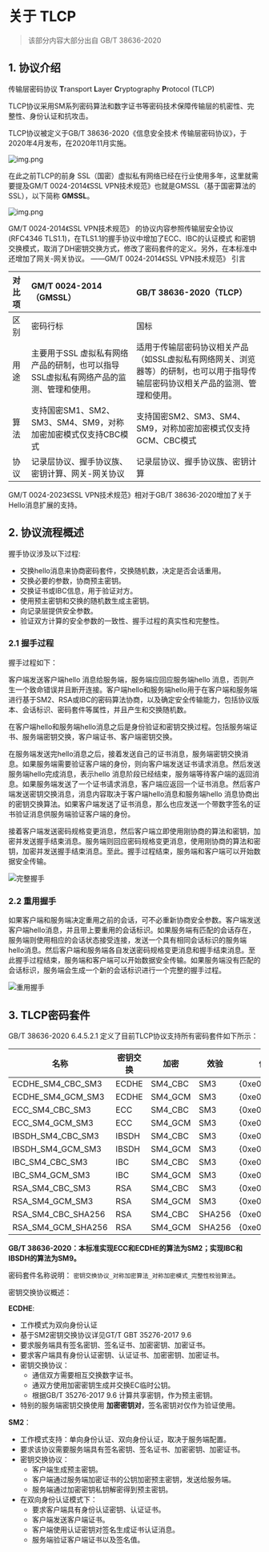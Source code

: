 # 关于 TLCP

> 该部分内容大部分出自 GB/T 38636-2020

## 1. 协议介绍

传输层密码协议 **T**ransport **L**ayer **C**ryptography **P**rotocol (TLCP)

TLCP协议采用SM系列密码算法和数字证书等密码技术保障传输层的机密性、完整性、身份认证和抗攻击。

TLCP协议被定义于GB/T 38636-2020《信息安全技术 传输层密码协议》，于2020年4月发布，在2020年11月实施。

![img.png](img/38636.png)

在此之前TLCP的前身 SSL（国密）虚拟私有网络已经在行业使用多年，这里就需要提及GM/T 0024-2014《SSL VPN技术规范》也就是GMSSL（基于国密算法的SSL），以下简称 **GMSSL**。

![img.png](img/0024.png)

GM/T 0024-2014《SSL VPN技术规范》 的协议内容参照传输层安全协议(RFC4346 TLS1.1)，在TLS1.1的握手协议中增加了ECC、IBC的认证模式
和密钥交换模式，取消了DH密钥交换方式，修改了密码套件的定义。另外，在本标准中还增加了网关-网关协议。 ——GM/T 0024-2014《SSL VPN技术规范》 引言


| 对比项 | GM/T 0024-2014（GMSSL） | GB/T 38636-2020（TLCP）|
| :-- | :-- | :-- |
| 区别 | 密码行标 | 国标 |
| 用途 | 主要用于SSL 虚拟私有网络产品的研制，也可以指导SSL虚拟私有网络产品的监测、管理和使用。 | 适用于传输层密码协议相关产品（如SSL虚拟私有网络网关、浏览器等）的研制，也可以用于指导传输层密码协议相关产品的监测、管理和使用。 |
| 算法 | 支持国密SM1、SM2、SM3、SM4、SM9，对称加密加密模式仅支持CBC模式 | 支持国密SM2、SM3、SM4、SM9，对称加密加密模式仅支持GCM、CBC模式 |
| 协议 | 记录层协议、握手协议族、密钥计算、网关-网关协议 | 记录层协议、握手协议族、密钥计算 |

GM/T 0024-2023《SSL VPN技术规范》相对于GB/T 38636-2020增加了关于Hello消息扩展的支持。

## 2. 协议流程概述

握手协议涉及以下过程:

- 交换hello消息来协商密码套件，交换随机数，决定是否会话重用。
- 交换必要的参数，协商预主密钥。
- 交换证书或IBC信息，用于验证对方。
- 使用预主密钥和交换的随机数生成主密钥。
- 向记录层提供安全参数。
- 验证双方计算的安全参数的一致性、握手过程的真实性和完整性。

### 2.1 握手过程

握手过程如下：

客户端发送客户端hello 消息给服务端，服务端应回应服务端hello 消息，否则产生一个致命错误并且断开连接。客户端hello和服务端hello用于在客户端和服务端进行基于SM2、RSA或IBC的密码算法协商，以及确定安全传输能力，包括协议版本、会话标识、密码套件等属性，并且产生和交换随机数。

在客户端hello和服务端hello消息之后是身份验证和密钥交换过程。包括服务端证书、服务端密钥交换，客户端证书、客户端密钥交换。

在服务端发送完hello消息之后，接着发送自己的证书消息，服务端密钥交换消息。如果服务端需要验证客户端的身份，则向客户端发送证书请求消息。然后发送服务端hello完成消息，表示hello 消息阶段已经结束，服务端等待客户端的返回消息。如果服务端发送了一个证书请求消息，客户端应返回一个证书消息。然后客户端发送密钥交换消息，消息内容取决于客户端hello消息和服务端hello 消息协商出的密钥交换算法。如果客户端发送了证书消息，那么也应发送一个带数字签名的证书验证消息供服务端验证客户端的身份。

接着客户端发送密码规格变更消息，然后客户端立即使用刚协商的算法和密钥，加密并发送握手结束消息。服务端则回应密码规格变更消息，使用刚协商的算法和密钥，加密并发送握手结束消息。至此。握手过程结束，服务端和客户端可以开始数据安全传输。

![完整握手](img/完整握手.png)



### 2.2 重用握手

如果客户端和服务端决定重用之前的会话，可不必重新协商安全参数。客户端发送客户端hello消息，并且带上要重用的会话标识。如果服务端有匹配的会话存在，服务端则使用相应的会话状态接受连接，发送一个具有相同会话标识的服务端hello消息。然后客户端和服务端各自发送密码规格变更消息和握手结束消息。至此握手过程结束，服务端和客户端可以开始数据安全传输。如果服务端没有匹配的会话标识，服务端会生成一个新的会话标识进行一个完整的握手过程。

![重用握手](img/重用握手.png)

## 3. TLCP密码套件

GB/T 38636-2020 6.4.5.2.1 定义了目前TLCP协议支持所有密码套件如下所示：


| 名称                 | 密钥交换  | 加密     | 效验   | 值           |
|--------------------|-------| ------- | ------ |-------------|
| ECDHE_SM4_CBC_SM3  | ECDHE | SM4_CBC | SM3    | {0xe0,0x11} |
| ECDHE_SM4_GCM_SM3  | ECDHE | SM4_GCM | SM3    | {0xe0,0x51} |
| ECC_SM4_CBC_SM3    | ECC   | SM4_CBC | SM3    | {0xe0,0x13} |
| ECC_SM4_GCM_SM3    | ECC   | SM4_GCM | SM3    | {0xe0,0x53} |
| IBSDH_SM4_CBC_SM3  | IBSDH | SM4_CBC | SM3    | {0xe0,0x15} |
| IBSDH_SM4_GCM_SM3  | IBSDH | SM4_GCM | SM3    | {0xe0,0x55} |
| IBC_SM4_CBC_SM3    | IBC   | SM4_CBC | SM3    | {0xe0,0x17} |
| IBC_SM4_GCM_SM3    | IBC   | SM4_GCM | SM3    | {0xe0,0x57} |
| RSA_SM4_CBC_SM3    | RSA   | SM4_CBC | SM3    | {0xe0,0x19} |
| RSA_SM4_GCM_SM3    | RSA   | SM4_GCM | SM3    | {0xe0,0x59} |
| RSA_SM4_CBC_SHA256 | RSA   | SM4_CBC | SHA256 | {0xe0,0x1c} |
| RSA_SM4_GCM_SHA256 | RSA   | SM4_GCM | SHA256 | {0xe0,0x5a} |

**GB/T 38636-2020：本标准实现ECC和ECDHE的算法为SM2；实现IBC和IBSDH的算法为SM9。**


密码套件名称说明： `密钥交换协议_对称加密算法_对称加密模式_完整性校验算法`。

密钥交换协议概述：

**ECDHE**:

- 工作模式为双向身份认证
- 基于SM2密钥交换协议详见GT/T GBT 35276-2017 9.6
- 要求服务端具有签名密钥、签名证书、加密密钥、加密证书。
- 要求客户端具有身份认证密钥、认证证书、加密密钥、加密证书。
- 密钥交换协议：
    - 通信双方需要相互交换数字证书。
    - 通双方使用加密密钥生成并交换EC临时公钥。
    - 根据GB/T 35276-2017 9.6 计算共享密钥，作为预主密钥。
- 特别的服务端密钥交换使用 **加密密钥对**，签名密钥对仅作为验证使用。

**SM2**：

- 工作模式支持：单向身份认证、双向身份认证，取决于服务端配置。
- 要求该协议需要服务端具有签名密钥、签名证书、加密密钥、加密证书。
- 密钥交换协议：
    - 客户端生成预主密钥。
    - 客户端通过服务端加密证书的公钥加密预主密钥，发送给服务端。
    - 服务端通过加密密钥私钥解密得到预主密钥。
- 在双向身份认证模式下：
    - 要求客户端具有身份认证密钥、认证证书。
    - 客户端发送客户端证书。
    - 客户端使用认证密钥对签名生成证书认证消息。
    - 服务端验证客户端证书以及签名值。
